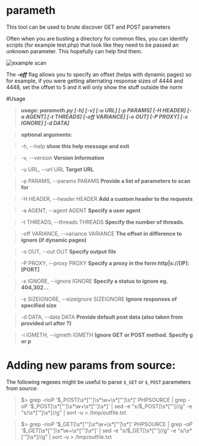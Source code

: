 # parameth
This tool can be used to brute discover GET and POST parameters

Often when you are busting a directory for common files, 
you can identify scripts (for example test.php) that look like they need
to be passed an unknown parameter. This hopefully can help find them.

![example scan](http://makthepla.net/parameth/parameth.png)

The ***-off*** flag allows you to specify an offset (helps with dynamic pages)
so for example, if you were getting alternating response sizes of 4444 and
4448, set the offset to 5 and it will only show the stuff outside the norm


#Usage

>***usage: parameth.py [-h] [-v] [-u URL] [-p PARAMS] [-H HEADER] [-a AGENT]
>                   [-t THREADS] [-off VARIANCE] [-o OUT] [-P PROXY]
>                   [-x IGNORE] [-d DATA]***

>**optional arguments:**

>  -h, --help                           **show this help message and exit**

>  -v, --version                        **Version Information**

>  -u URL, --url URL                    **Target URL**

>  -p PARAMS, --params PARAMS           **Provide a list of parameters to scan for**

>  -H HEADER, --header HEADER           **Add a custom header to the requests**

>  -a AGENT, --agent AGENT              **Specify a user agent**

>  -t THREADS, --threads THREADS        **Specify the number of threads.**

>  -off VARIANCE, --variance VARIANCE   **The offset in difference to ignore (if dynamic pages)**

>  -o OUT, --out OUT                    **Specify output file**

>  -P PROXY, --proxy PROXY              **Specify a proxy in the form http|s://[IP]:[PORT]**

>  -x IGNORE, --ignore IGNORE           **Specify a status to ignore eg. 404,302...**

> -s SIZEIGNORE, --sizeignore SIZEIGNORE **Ignore responses of specified size**

>  -d DATA, --data DATA                 **Provide default post data (also taken from provided url after ?)**

>   -i IGMETH, --igmeth IGMETH			**Ignore GET or POST method. Specify g or p**

# Adding new params from source:

The following regexes might be useful to parse `$_GET` or `$_POST` parameters from source:

> $> grep -rioP '\$_POST\[\s*["\']\s*\w+\s*["\']\s*\]' PHPSOURCE  | grep -oP '\$_POST\[\s*["\']\s*\w+\s*["\']\s*\]' | sed -e "s/\$_POST\[\s*[\"']//g"  -e "s/\s*['\"]\s*\]//g" | sort -u > /tmp/outfile.txt 

> $> grep -rioP '\$_GET\[\s*["\']\s*\w+\s*["\']\s*\]' PHPSOURCE  | grep -oP '\$_GET\[\s*["\']\s*\w+\s*["\']\s*\]' | sed -e "s/\$_GET\[\s*[\"']//g"  -e "s/\s*['\"]\s*\]//g" | sort -u > /tmp/outfile.txt
